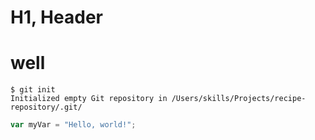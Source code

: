 # H1, Header
# well
```
$ git init
Initialized empty Git repository in /Users/skills/Projects/recipe-repository/.git/
```
``` javascript
var myVar = "Hello, world!";
```
